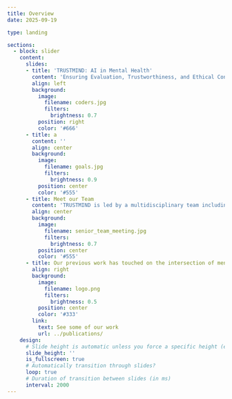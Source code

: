```yaml
---
title: Overview
date: 2025-09-19

type: landing

sections:
  - block: slider
    content:
      slides:
      - title: 'TRUSTMIND: AI in Mental Health'
        content: 'Ensuring Evaluation, Trustworthiness, and Ethical Considerations'
        align: left
        background:
          image:
            filename: coders.jpg
            filters:
              brightness: 0.7
          position: right
          color: '#666'
      - title: a
        content: ''
        align: center
        background:
          image:
            filename: goals.jpg
            filters:
              brightness: 0.9
          position: center
          color: '#555'
      - title: Meet our Team
        content: 'TRUSTMIND is led by a multidisciplinary team including reseachers with backgrounds in ethics, machine learning, neuroscience, epidemiology, and legal studies.'
        align: center
        background:
          image:
            filename: senior_team_meeting.jpg
            filters:
              brightness: 0.7
          position: center
          color: '#555'
      - title: Our previous work has touched on the intersection of mental health, fairness, and machine learning.
        align: right
        background:
          image:
            filename: logo.png
            filters:
              brightness: 0.5
          position: center
          color: '#333'
        link:
          text: See some of our work
          url: ../publications/
    design:
      # Slide height is automatic unless you force a specific height (e.g. '400px')
      slide_height: ''
      is_fullscreen: true
      # Automatically transition through slides?
      loop: true
      # Duration of transition between slides (in ms)
      interval: 2000
---
```

